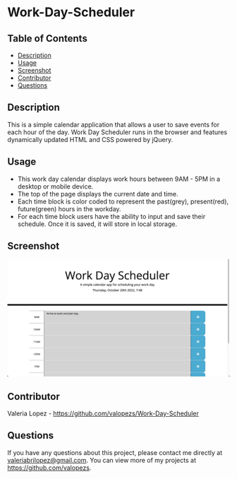 # Work-Day-Scheduler
 
## Table of Contents
* [Description](#description)
* [Usage](#usage)
* [Screenshot](#screenshot)
* [Contributor](#contributor)
* [Questions](#questions)

## Description 
This is a simple calendar application that allows a user to save events for each hour of the day. Work Day Scheduler runs in the browser and features dynamically updated HTML and CSS powered by jQuery.

## Usage 
- This work day calendar displays work hours between 9AM - 5PM in a desktop or mobile device.
- The top of the page displays the current date and time.
- Each time block is color coded to represent the past(grey), present(red), future(green) hours in the workday.
- For each time block users have the ability to input and save their schedule. Once it is saved, it will store in local storage.

## Screenshot
![](assets/img/workdayscheduler%20sc.jpg)

## Contributor
Valeria Lopez - https://github.com/valopezs/Work-Day-Scheduler

## Questions
If you have any questions about this project, please contact me directly at valeriabrilopez@gmail.com. You can view more of my projects at https://github.com/valopezs.
